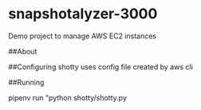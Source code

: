 # snapshotalyzer-3000
Demo project to manage AWS EC2 instances

##About

##Configuring
shotty uses config file created by aws cli

##Running

pipenv run "python shotty/shotty.py
